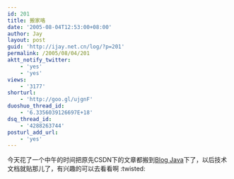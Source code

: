 ```yaml
---
id: 201
title: 搬家咯
date: '2005-08-04T12:53:00+08:00'
author: Jay
layout: post
guid: 'http://ijay.net.cn/log/?p=201'
permalink: /2005/08/04/201
aktt_notify_twitter:
    - 'yes'
    - 'yes'
views:
    - '3177'
shorturl:
    - 'http://goo.gl/ujgnF'
duoshuo_thread_id:
    - '6.3356039126697E+18'
dsq_thread_id:
    - '4288263744'
posturl_add_url:
    - 'yes'
---
```


<div>今天花了一个中午的时间把原先CSDN下的文章都搬到<a href="http://www.blogjava.net/fidodido/">Blog Java</a>下了，以后技术文档就贴那儿了，有兴趣的可以去看看啊 :twisted:</div>